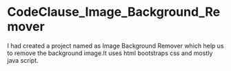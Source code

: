 # CodeClause_Image_Background_Remover
I had created a project named as Image Background Remover  which help us to remove the background image.It uses html bootstraps css and mostly java script.
